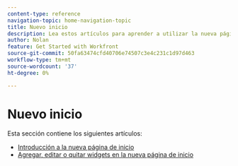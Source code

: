 ```yaml
---
content-type: reference
navigation-topic: home-navigation-topic
title: Nuevo inicio
description: Lea estos artículos para aprender a utilizar la nueva página de inicio en Adobe Workfront.
author: Nolan
feature: Get Started with Workfront
source-git-commit: 50fa63474cfd40706e74507c3e4c231c1d97d463
workflow-type: tm+mt
source-wordcount: '37'
ht-degree: 0%

---
```



# Nuevo inicio

Esta sección contiene los siguientes artículos:

* [Introducción a la nueva página de inicio](/help/quicksilver/workfront-basics/using-home/new-home/get-started-with-new-home.md)
* [Agregar, editar o quitar widgets en la nueva página de inicio](/help/quicksilver/workfront-basics/using-home/new-home/add-edit-remove-widgets-in-new-home.md)